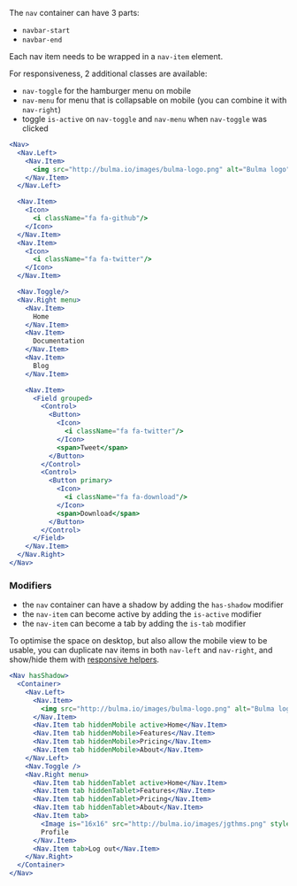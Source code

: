 The `nav` container can have 3 parts:

- `navbar-start`
- `navbar-end`

Each nav item needs to be wrapped in a `nav-item` element.

For responsiveness, 2 additional classes are available:

- `nav-toggle` for the hamburger menu on mobile
- `nav-menu` for menu that is collapsable on mobile (you can combine it with `nav-right`)
- toggle `is-active` on `nav-toggle` and `nav-menu` when `nav-toggle` was clicked

```jsx
<Nav>
  <Nav.Left>
    <Nav.Item>
      <img src="http://bulma.io/images/bulma-logo.png" alt="Bulma logo"/>
    </Nav.Item>
  </Nav.Left>

  <Nav.Item>
    <Icon>
      <i className="fa fa-github"/>
    </Icon>
  </Nav.Item>
  <Nav.Item>
    <Icon>
      <i className="fa fa-twitter"/>
    </Icon>
  </Nav.Item>

  <Nav.Toggle/>
  <Nav.Right menu>
    <Nav.Item>
      Home
    </Nav.Item>
    <Nav.Item>
      Documentation
    </Nav.Item>
    <Nav.Item>
      Blog
    </Nav.Item>

    <Nav.Item>
      <Field grouped>
        <Control>
          <Button>
            <Icon>
              <i className="fa fa-twitter"/>
            </Icon>
            <span>Tweet</span>
          </Button>
        </Control>
        <Control>
          <Button primary>
            <Icon>
              <i className="fa fa-download"/>
            </Icon>
            <span>Download</span>
          </Button>
        </Control>
      </Field>
    </Nav.Item>
  </Nav.Right>
</Nav>
```

### Modifiers

- the `nav` container can have a shadow by adding the `has-shadow` modifier
- the `nav-item` can become active by adding the `is-active` modifier
- the `nav-item` can become a tab by adding the `is-tab` modifier

To optimise the space on desktop, but also allow the mobile view to be usable, you can duplicate nav items in both `nav-left` and `nav-right`, and show/hide them with [responsive helpers](http://bulma.io/documentation/modifiers/responsive-helpers/).

```jsx
<Nav hasShadow>
  <Container>
    <Nav.Left>
      <Nav.Item>
        <img src="http://bulma.io/images/bulma-logo.png" alt="Bulma logo"/>
      </Nav.Item>
      <Nav.Item tab hiddenMobile active>Home</Nav.Item>
      <Nav.Item tab hiddenMobile>Features</Nav.Item>
      <Nav.Item tab hiddenMobile>Pricing</Nav.Item>
      <Nav.Item tab hiddenMobile>About</Nav.Item>
    </Nav.Left>
    <Nav.Toggle />
    <Nav.Right menu>
      <Nav.Item tab hiddenTablet active>Home</Nav.Item>
      <Nav.Item tab hiddenTablet>Features</Nav.Item>
      <Nav.Item tab hiddenTablet>Pricing</Nav.Item>
      <Nav.Item tab hiddenTablet>About</Nav.Item>
      <Nav.Item tab>
        <Image is="16x16" src="http://bulma.io/images/jgthms.png" style={{marginRight: '8px'}} />
        Profile
      </Nav.Item>
      <Nav.Item tab>Log out</Nav.Item>
    </Nav.Right>
  </Container>
</Nav>
```
